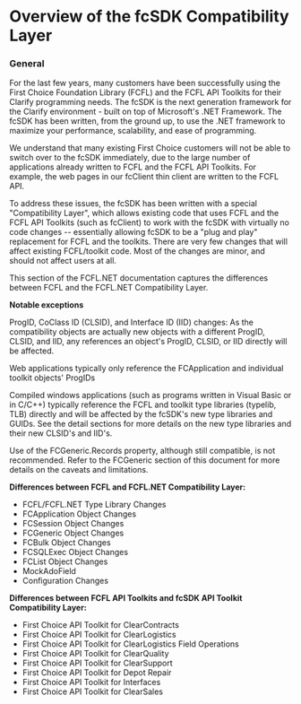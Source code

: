# Overview of the fcSDK Compatibility Layer

### General

For the last few years, many customers have been successfully using the First Choice Foundation Library (FCFL) and the FCFL API Toolkits for their Clarify programming needs. The fcSDK is the next generation framework for the Clarify environment - built on top of Microsoft's .NET Framework. The fcSDK has been written, from the ground up, to use the .NET framework to maximize your performance, scalability, and ease of programming.

We understand that many existing First Choice customers will not be able to switch over to the fcSDK immediately, due to the large number of applications already written to FCFL and the FCFL API Toolkits. For example, the web pages in our fcClient thin client are written to the FCFL API.

To address these issues, the fcSDK has been written with a special "Compatibility Layer", which allows existing code that uses FCFL and the FCFL API Toolkits (such as fcClient) to work with the fcSDK with virtually no code changes -- essentially allowing fcSDK to be a "plug and play" replacement for FCFL and the toolkits. There are very few changes that will affect existing FCFL/toolkit code. Most of the changes are minor, and should not affect users at all.

This section of the FCFL.NET documentation captures the differences between FCFL and the FCFL.NET Compatibility Layer.

**Notable exceptions**

ProgID, CoClass ID (CLSID), and Interface ID (IID) changes: As the compatibility objects are actually new objects with a different ProgID, CLSID, and IID, any references an object's ProgID, CLSID, or IID directly will be affected.

Web applications typically only reference the FCApplication and individual toolkit objects' ProgIDs

Compiled windows applications (such as programs written in Visual Basic or in C/C++) typically reference the FCFL and toolkit type libraries (typelib, TLB) directly and will be affected by the fcSDK's new type libraries and GUIDs. See the detail sections for more details on the new type libraries and their new CLSID's and IID's.

Use of the FCGeneric.Records property, although still compatible, is not recommended. Refer to the FCGeneric section of this document for more details on the caveats and limitations.

**Differences between FCFL and FCFL.NET Compatibility Layer:**

* FCFL/FCFL.NET Type Library Changes
* FCApplication Object Changes
* FCSession Object Changes
* FCGeneric Object Changes
* FCBulk Object Changes
* FCSQLExec Object Changes
* FCList Object Changes
* MockAdoField
* Configuration Changes

**Differences between FCFL API Toolkits and fcSDK API Toolkit Compatibility Layer:**

* First Choice API Toolkit for ClearContracts
* First Choice API Toolkit for ClearLogistics
* First Choice API Toolkit for ClearLogistics Field Operations
* First Choice API Toolkit for ClearQuality
* First Choice API Toolkit for ClearSupport
* First Choice API Toolkit for Depot Repair
* First Choice API Toolkit for Interfaces
* First Choice API Toolkit for ClearSales
